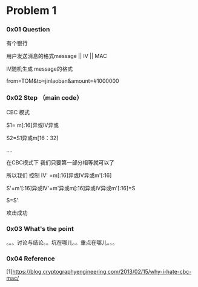 # Problem 1

### 0x01 Question
有个银行

用户发送消息的格式message || IV || MAC

IV随机生成
message的格式 

from=TOM&to=jinlaoban&amount=#1000000

### 0x02 Step （main code）

CBC 模式

S1= m[:16]异或IV异或

S2=S1异或m[16：32]

....


在CBC模式下 我们只要第一部分相等就可以了


所以我们 控制
IV' =m[:16]异或IV异或m'[:16]


S'=m'[:16]异或IV'=m'异或m[:16]异或IV异或m'[:16]=S


S=S'

攻击成功




### 0x03 What's the point
。。。讨论与结论。。坑在哪儿。。重点在哪儿。。。

### 0x04 Reference
[1]https://blog.cryptographyengineering.com/2013/02/15/why-i-hate-cbc-mac/